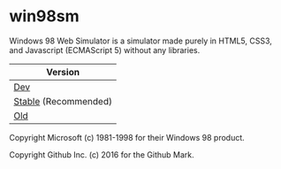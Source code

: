 # win98sm

Windows 98 Web Simulator is a simulator made purely in HTML5, CSS3, and Javascript (ECMAScript 5) without any libraries.

| Version |
|---------|
| [Dev][dev] |
| [Stable][stable] (Recommended) |
| [Old][old] |

Copyright Microsoft (c) 1981-1998 for their Windows 98 product.

Copyright Github Inc. (c) 2016 for the Github Mark.

[dev]: http://cdn.skildust.com/osp/win98sm/win98.html
[stable]: https://dd86k.github.io/win98websim/win98.html
[old]: http://didi.wcantin.ca/pages/win98.html